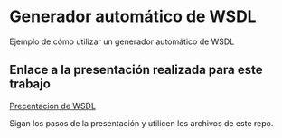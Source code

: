 # Generador automático de WSDL
Ejemplo de cómo utilizar un generador automático de WSDL 


## Enlace a la presentación realizada para este trabajo 
[Precentacion de WSDL](https://docs.google.com/presentation/d/1z3TiOAEY21skQvx4Ac_EO5tHQX8LjuPhd55YC68ptsY/edit?usp=sharing)

Sigan los pasos de la presentación y utilicen los archivos de este repo. 
